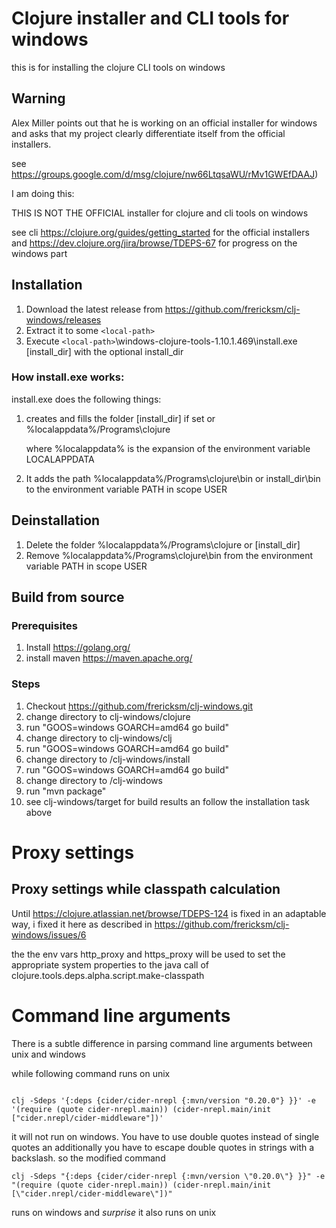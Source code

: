 # Clojure installer and CLI tools for windows 

this is for installing the clojure  CLI tools on windows 

## Warning


Alex Miller points out that he is working on an official installer for windows and asks that my project clearly differentiate itself from the official installers.

see https://groups.google.com/d/msg/clojure/nw66LtqsaWU/rMv1GWEfDAAJ)

I am doing this:

THIS IS NOT THE OFFICIAL  installer for clojure and cli tools on windows

see cli https://clojure.org/guides/getting_started for the official installers
and https://dev.clojure.org/jira/browse/TDEPS-67 for progress  on the windows part






## Installation
1. Download the latest release from https://github.com/frericksm/clj-windows/releases
2. Extract it to some `<local-path>`
3. Execute `<local-path>`\windows-clojure-tools-1.10.1.469\install.exe [install_dir]
with the optional install_dir

### How install.exe works:
install.exe does the following things:

1. creates and fills the folder [install_dir] if set or %localappdata%/Programs\clojure 
	
     

    where  %localappdata% is the expansion of the environment variable LOCALAPPDATA
2. It adds the path %localappdata%/Programs\clojure\bin or install_dir\bin to the environment variable PATH in scope USER
## Deinstallation 
1. Delete the folder %localappdata%/Programs\clojure or [install_dir]
2. Remove %localappdata%/Programs\clojure\bin from  the environment variable PATH in scope USER



## Build from source
### Prerequisites
1. Install https://golang.org/
2. install maven https://maven.apache.org/

### Steps 
1. Checkout https://github.com/frericksm/clj-windows.git
2. change directory to clj-windows/clojure
3. run "GOOS=windows GOARCH=amd64 go build"
4. change directory to clj-windows/clj
5. run "GOOS=windows GOARCH=amd64 go build"
6. change directory to /clj-windows/install
7. run "GOOS=windows GOARCH=amd64 go build"
8. change directory to /clj-windows
9. run "mvn package"
10. see clj-windows/target for build results  an follow the installation task above

# Proxy settings


## Proxy settings while classpath calculation

Until https://clojure.atlassian.net/browse/TDEPS-124 is fixed in an adaptable way,
i fixed it here as described in https://github.com/frericksm/clj-windows/issues/6 

the the env vars http_proxy and  https_proxy will be used  to set the appropriate system properties to the 
java call of clojure.tools.deps.alpha.script.make-classpath

# Command line arguments

 There is a subtle difference in  parsing command line arguments between unix and windows 

while following command runs on unix 


```

clj -Sdeps '{:deps {cider/cider-nrepl {:mvn/version "0.20.0"} }}' -e '(require (quote cider-nrepl.main)) (cider-nrepl.main/init ["cider.nrepl/cider-middleware"])'
```
it will not run on windows.
You have to use double quotes instead of single quotes  an additionally you have to escape double quotes in strings with a backslash. so the modified command 

```
clj -Sdeps "{:deps {cider/cider-nrepl {:mvn/version \"0.20.0\"} }}" -e "(require (quote cider-nrepl.main)) (cider-nrepl.main/init [\"cider.nrepl/cider-middleware\"])"
```
runs on windows and *surprise*  it also runs on unix
